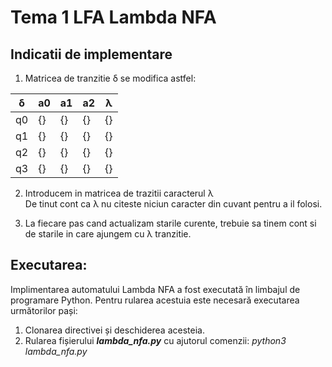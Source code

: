 
# Tema 1 LFA Lambda NFA

## Indicatii de implementare

1. Matricea de tranzitie δ se modifica astfel:

| δ  | a0 | a1 | a2 | λ
| -- | -- | -- | -- | -- |
| q0 | {} | {} | {} | {} |
| q1 | {} | {} | {} | {} |
| q2 | {} | {} | {} | {} |
| q3 | {} | {} | {} | {} |

2. Introducem in matricea de trazitii caracterul λ  
De tinut cont ca λ nu citeste niciun caracter din cuvant pentru a il folosi.

3. La fiecare pas cand actualizam starile curente, trebuie sa tinem cont si de starile in care ajungem cu λ tranzitie.

## Executarea:
Implimentarea automatului Lambda NFA a fost executată în limbajul de programare Python.
Pentru rularea acestuia este necesară executarea următorilor pași:
1. Clonarea directivei și deschiderea acesteia.
2. Rularea fișierului ***lambda_nfa.py*** cu ajutorul comenzii: *python3 lambda_nfa.py*